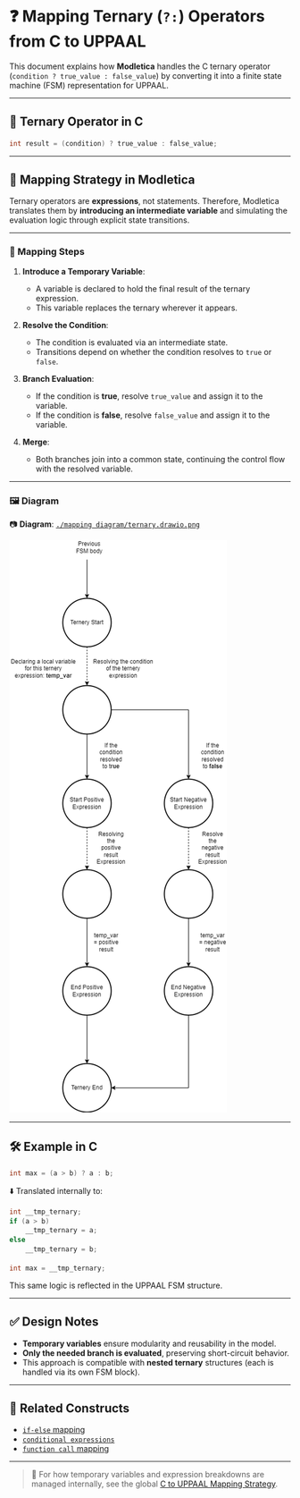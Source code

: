 # ❓ Mapping Ternary (`?:`) Operators from C to UPPAAL

This document explains how **Modletica** handles the C ternary operator (`condition ? true_value : false_value`) by converting it into a finite state machine (FSM) representation for UPPAAL.

---

## 📌 Ternary Operator in C

```c
int result = (condition) ? true_value : false_value;
```

---

## 🧠 Mapping Strategy in Modletica

Ternary operators are **expressions**, not statements. Therefore, Modletica translates them by **introducing an intermediate variable** and simulating the evaluation logic through explicit state transitions.

---

### 🔄 Mapping Steps

1. **Introduce a Temporary Variable**:
   - A variable is declared to hold the final result of the ternary expression.
   - This variable replaces the ternary wherever it appears.

2. **Resolve the Condition**:
   - The condition is evaluated via an intermediate state.
   - Transitions depend on whether the condition resolves to `true` or `false`.

3. **Branch Evaluation**:
   - If the condition is **true**, resolve `true_value` and assign it to the variable.
   - If the condition is **false**, resolve `false_value` and assign it to the variable.

4. **Merge**:
   - Both branches join into a common state, continuing the control flow with the resolved variable.

---

### 🖼 Diagram

📷 **Diagram**: [`./mapping diagram/ternary.drawio.png`](./mapping%20diagram/ternary.drawio.png)

![Ternary Mapping](./mapping%20diagram/ternary.drawio.png)

---

## 🛠 Example in C

```c
int max = (a > b) ? a : b;
```

⬇️ Translated internally to:

```c
int __tmp_ternary;
if (a > b)
    __tmp_ternary = a;
else
    __tmp_ternary = b;

int max = __tmp_ternary;
```

This same logic is reflected in the UPPAAL FSM structure.

---

## ✅ Design Notes

- **Temporary variables** ensure modularity and reusability in the model.
- **Only the needed branch is evaluated**, preserving short-circuit behavior.
- This approach is compatible with **nested ternary** structures (each is handled via its own FSM block).

---

## 🧩 Related Constructs

- [`if-else` mapping](../if_else/)
- [`conditional expressions`](../conditionals/)
- [`function call` mapping](../function_calls/)

---

> 📢 For how temporary variables and expression breakdowns are managed internally, see the global [C to UPPAAL Mapping Strategy](../../README.md).